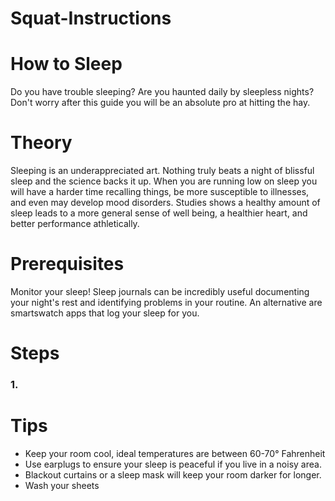 # Squat-Instructions

# How to Sleep

Do you have trouble sleeping? Are you haunted daily by sleepless nights? Don't worry after this guide you will be an absolute pro at hitting the hay.

# Theory

Sleeping is an underappreciated art. Nothing truly beats a night of blissful sleep and the science backs it up. When you are running low on sleep you will have a harder time recalling things, be more susceptible to illnesses, and even may develop mood disorders. Studies shows a healthy amount of sleep leads to a more general sense of well being, a healthier heart, and better performance athletically. 

# Prerequisites

Monitor your sleep! Sleep journals can be incredibly useful documenting your night's rest and identifying problems in your routine. An alternative are smartswatch apps that log your sleep for you. 

# Steps

### 1. 


# Tips

-    Keep your room cool, ideal temperatures are between 60-70° Fahrenheit
-    Use earplugs to ensure your sleep is peaceful if you live in a noisy area.
-    Blackout curtains or a sleep mask will keep your room darker for longer.
-    Wash your sheets


